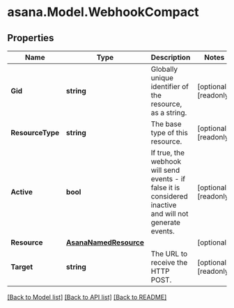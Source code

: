 
# asana.Model.WebhookCompact

## Properties

Name | Type | Description | Notes
------------ | ------------- | ------------- | -------------
**Gid** | **string** | Globally unique identifier of the resource, as a string. | [optional] [readonly] 
**ResourceType** | **string** | The base type of this resource. | [optional] [readonly] 
**Active** | **bool** | If true, the webhook will send events - if false it is considered inactive and will not generate events. | [optional] [readonly] 
**Resource** | [**AsanaNamedResource**](AsanaNamedResource.md) |  | [optional] 
**Target** | **string** | The URL to receive the HTTP POST. | [optional] [readonly] 

[[Back to Model list]](../README.md#documentation-for-models)
[[Back to API list]](../README.md#documentation-for-api-endpoints)
[[Back to README]](../README.md)


